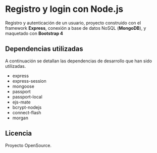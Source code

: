 # Registro y login con Node.js

Registro y  autenticación de un usuario, proyecto construido con el framework **Express**, conexión a base de datos NoSQL (**MongoDB**), y maquetado con **Bootstrap 4**

## Dependencias utilizadas

A continuación se detallan las dependencias de desarrollo que han sido utilizadas. 

- express 
- express-session
- mongoose 
- passport 
- passport-local
- ejs-mate 
- bcrypt-nodejs 
- connect-flash 
- morgan 

## Licencia
Proyecto OpenSource.